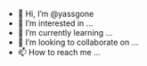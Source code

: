 - 👋 Hi, I’m @yassgone
- 👀 I’m interested in ...
- 🌱 I’m currently learning ...
- 💞️ I’m looking to collaborate on ...
- 📫 How to reach me ...

<!---
yassgone/yassgone is a ✨ special ✨ repository because its `README.md` (this file) appears on your GitHub profile.
You can click the Preview link to take a look at your changes.
--->
